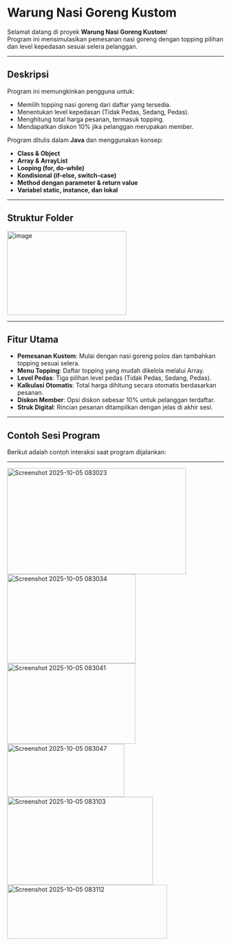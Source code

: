 # Warung Nasi Goreng Kustom

Selamat datang di proyek **Warung Nasi Goreng Kustom**!  
Program ini mensimulasikan pemesanan nasi goreng dengan topping pilihan dan level kepedasan sesuai selera pelanggan.

---

## Deskripsi

Program ini memungkinkan pengguna untuk:
- Memilih topping nasi goreng dari daftar yang tersedia.
- Menentukan level kepedasan (Tidak Pedas, Sedang, Pedas).
- Menghitung total harga pesanan, termasuk topping.
- Mendapatkan diskon 10% jika pelanggan merupakan member.

Program ditulis dalam **Java** dan menggunakan konsep:
- **Class & Object**
- **Array & ArrayList**
- **Looping (for, do-while)**
- **Kondisional (if-else, switch-case)**
- **Method dengan parameter & return value**
- **Variabel static, instance, dan lokal**

---

## Struktur Folder
<img width="277" height="195" alt="image" src="https://github.com/user-attachments/assets/03c3c218-d905-4ad0-a683-88361bf8bfef" />

---
## **Fitur Utama**
- **Pemesanan Kustom**: Mulai dengan nasi goreng polos dan tambahkan topping sesuai selera.
- **Menu Topping**: Daftar topping yang mudah dikelola melalui Array.
- **Level Pedas**: Tiga pilihan level pedas (Tidak Pedas, Sedang, Pedas).
- **Kalkulasi Otomatis**: Total harga dihitung secara otomatis berdasarkan pesanan.
- **Diskon Member**: Opsi diskon sebesar 10% untuk pelanggan terdaftar.
- **Struk Digital**: Rincian pesanan ditampilkan dengan jelas di akhir sesi.

---

## **Contoh Sesi Program**
Berikut adalah contoh interaksi saat program dijalankan:

---

<img width="416" height="246" alt="Screenshot 2025-10-05 083023" src="https://github.com/user-attachments/assets/322b35f3-9058-47e7-8b68-f2f827e3407c" />

<img width="299" height="207" alt="Screenshot 2025-10-05 083034" src="https://github.com/user-attachments/assets/c9b2b0f2-e23f-43f8-9e4e-bdb2ab68cd5a" />

<img width="298" height="187" alt="Screenshot 2025-10-05 083041" src="https://github.com/user-attachments/assets/0c924fa1-f555-4be2-b802-2b87c461e03c" />

<img width="272" height="123" alt="Screenshot 2025-10-05 083047" src="https://github.com/user-attachments/assets/6ee458ca-f5f3-4781-a0be-e7b87adfdda1" />

<img width="339" height="204" alt="Screenshot 2025-10-05 083103" src="https://github.com/user-attachments/assets/2cec0f01-63dd-4067-913f-6f768e433720" />

<img width="372" height="125" alt="Screenshot 2025-10-05 083112" src="https://github.com/user-attachments/assets/2a570c60-c146-4a1f-9a1f-5543e427818d" />


